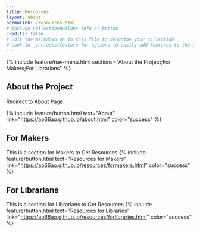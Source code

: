 ```yaml
---
title: Resources
layout: about
permalink: /resources.html
# include CollectionBuilder info at bottom
credits: false
# Edit the markdown on in this file to describe your collection
# Look in _includes/feature for options to easily add features to the page
---
```


{% include feature/nav-menu.html sections="About the Project;For Makers;For Librarians" %}

## About the Project

Redirect to About Page

{% include feature/button.html text="About" link="https://ao66ao.github.io/about.html" color="success" %}

## For Makers
This is a section for Makers to Get Resources
{% include feature/button.html text="Resources for Makers" link="https://ao66ao.github.io/resources/formakers.html" color="success" %}


## For Librarians

This is a section for Librarians to Get Resources
{% include feature/button.html text="Resources for Libraries" link="https://ao66ao.github.io/resources/forlibraries.html" color="success" %}

